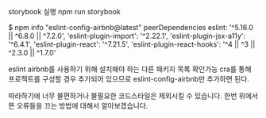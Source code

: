 storybook 실행
npm run storybook

$ npm info "eslint-config-airbnb@latest" peerDependencies
eslint: '^5.16.0 || ^6.8.0 || ^7.2.0',
'eslint-plugin-import': '^2.22.1',
'eslint-plugin-jsx-a11y': '^6.4.1',
'eslint-plugin-react': '^7.21.5',
'eslint-plugin-react-hooks': '^4 || ^3 || ^2.3.0 || ^1.7.0'

eslint airbnb를 사용하기 위해 설치해야 하는 다른 패키지 목록 확인가능
cra를 통해 프로젝트를 구성할 경우 추가되어 있으므로 eslint-config-airbnb만 추가하면 된다.

따라하기에 너무 불편하거나 불필요한 코드스타일은 제외시킬 수 있습니다. 한번 위에서 뜬 오류들을 끄는 방법에 대해서 알아보겠습니다.
